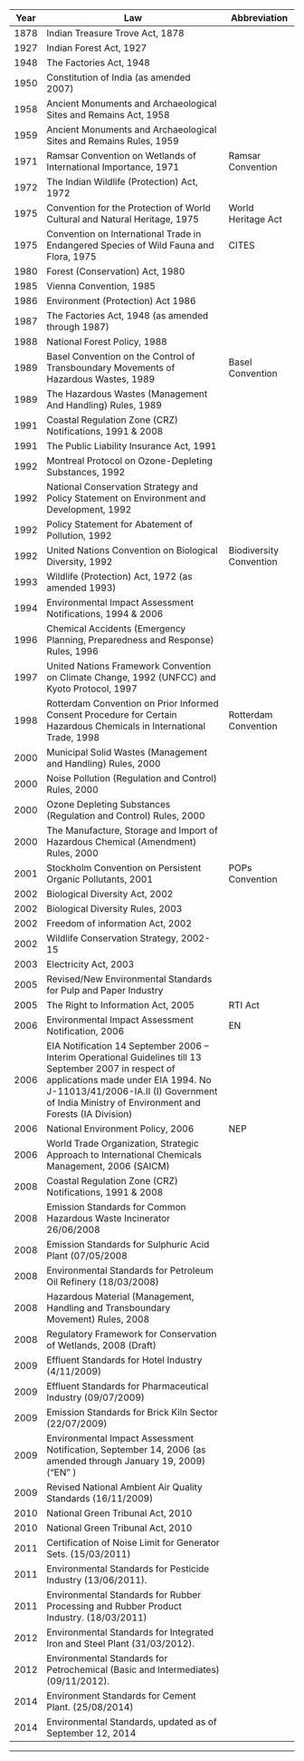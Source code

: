 |	Year	|	Law	|	Abbreviation	|
|	---	|	---	|	---	|
|	1878	|	Indian Treasure Trove Act, 1878	|		|
|	1927	|	Indian Forest Act, 1927	|		|
|	1948	|	The Factories Act, 1948	|		|
|	1950	|	Constitution of India (as amended 2007)	|		|
|	1958	|	Ancient Monuments and Archaeological Sites and Remains Act, 1958	|		|
|	1959	|	Ancient Monuments and Archaeological Sites and Remains Rules, 1959	|		|
|	1971	|	Ramsar Convention on Wetlands of International Importance, 1971	|	Ramsar Convention	|
|	1972	|	The Indian Wildlife (Protection) Act, 1972	|		|
|	1975	|	Convention for the Protection of World Cultural and Natural Heritage, 1975	|	World Heritage Act	|
|	1975	|	Convention on International Trade in Endangered Species of Wild Fauna and Flora, 1975	|	CITES	|
|	1980	|	Forest (Conservation) Act, 1980	|		|
|	1985	|	Vienna Convention, 1985 	|		|
|	1986	|	Environment (Protection) Act 1986 	|		|
|	1987	|	The Factories Act, 1948  (as amended through 1987)	|		|
|	1988	|	National Forest Policy, 1988	|		|
|	1989	|	Basel Convention on the Control of Transboundary Movements of Hazardous Wastes, 1989	|	Basel Convention	|
|	1989	|	The Hazardous Wastes (Management And Handling) Rules, 1989	|		|
|	1991	|	Coastal Regulation Zone (CRZ) Notifications, 1991 & 2008	|		|
|	1991	|	The Public Liability Insurance Act, 1991	|		|
|	1992	|	Montreal Protocol on Ozone-Depleting Substances, 1992 	|		|
|	1992	|	National Conservation Strategy and Policy Statement on Environment and Development, 1992	|		|
|	1992	|	Policy Statement for Abatement of Pollution, 1992	|		|
|	1992	|	United Nations Convention on Biological Diversity, 1992	|	Biodiversity Convention	|
|	1993	|	Wildlife (Protection) Act, 1972 (as amended 1993)	|		|
|	1994	|	Environmental Impact Assessment Notifications, 1994 & 2006	|		|
|	1996	|	Chemical Accidents (Emergency Planning, Preparedness and Response) Rules, 1996	|		|
|	1997	|	United Nations Framework Convention on Climate Change, 1992  (UNFCC) and  Kyoto Protocol, 1997	|		|
|	1998	|	Rotterdam Convention on Prior Informed Consent Procedure for Certain Hazardous Chemicals in International Trade, 1998	|	Rotterdam Convention	|
|	2000	|	Municipal Solid Wastes (Management and Handling) Rules, 2000	|		|
|	2000	|	Noise Pollution (Regulation and Control) Rules, 2000	|		|
|	2000	|	Ozone Depleting Substances (Regulation and Control) Rules, 2000	|		|
|	2000	|	The Manufacture, Storage and Import of Hazardous Chemical (Amendment) Rules, 2000	|		|
|	2001	|	Stockholm Convention on Persistent Organic Pollutants, 2001	|	POPs Convention	|
|	2002	|	Biological Diversity Act, 2002	|		|
|	2002	|	Biological Diversity Rules, 2003	|		|
|	2002	|	Freedom of information Act, 2002	|		|
|	2002	|	Wildlife Conservation Strategy, 2002-15	|		|
|	2003	|	Electricity Act, 2003	|		|
|	2005	|	Revised/New Environmental Standards for Pulp and Paper Industry	|		|
|	2005	|	The Right to Information Act, 2005	|	RTI Act	|
|	2006	|	Environmental Impact Assessment Notification, 2006	|	EN	|
|	2006	|	EIA Notification 14 September 2006 – Interim Operational Guidelines till 13 September 2007 in respect of applications made under EIA 1994. No J-11013/41/2006-IA.II (I) Government of India Ministry of Environment and Forests (IA Division)	|		|
|	2006	|	National Environment Policy, 2006	|	NEP	|
|	2006	|	World Trade Organization, Strategic Approach to International Chemicals Management, 2006 (SAICM)	|		|
|	2008	|	Coastal Regulation Zone (CRZ) Notifications, 1991 & 2008	|		|
|	2008	|	Emission Standards for Common Hazardous Waste Incinerator 26/06/2008	|		|
|	2008	|	Emission Standards for Sulphuric Acid Plant (07/05/2008	|		|
|	2008	|	Environmental Standards for Petroleum Oil Refinery (18/03/2008)	|		|
|	2008	|	Hazardous Material (Management, Handling and Transboundary Movement) Rules, 2008	|		|
|	2008	|	Regulatory Framework for Conservation of Wetlands, 2008 (Draft)	|		|
|	2009	|	Effluent Standards for Hotel Industry (4/11/2009)	|		|
|	2009	|	Effluent Standards for Pharmaceutical Industry (09/07/2009)	|		|
|	2009	|	Emission Standards for Brick Kiln Sector (22/07/2009)	|		|
|	2009	|	Environmental Impact Assessment Notification, September 14, 2006 (as amended through January 19, 2009)  (“EN” )	|		|
|	2009	|	Revised National Ambient Air Quality Standards (16/11/2009)	|		|
|	2010	|	National Green Tribunal Act, 2010	|		|
|	2010	|	National Green Tribunal Act, 2010 |		|
|	2011	|	Certification of Noise Limit for Generator Sets. (15/03/2011)	|		|
|	2011	|	Environmental Standards for Pesticide Industry (13/06/2011).	|		|
|	2011	|	Environmental Standards for Rubber Processing and Rubber Product Industry. (18/03/2011)	|		|
|	2012	|	Environmental Standards for Integrated Iron and Steel Plant (31/03/2012).	|		|
|	2012	|	Environmental Standards for Petrochemical (Basic and Intermediates) (09/11/2012).	|		|
|	2014	|	Environment Standards for Cement Plant. (25/08/2014)	|		|
|	2014	|	Environmental Standards, updated as of September 12, 2014	|		|


<!--
http://www.envfor.nic.in/legis/env_clr.htm

Environmental Clearance - General
S.O.1850(E), [14/08/2012] - Environmental Impact Assessement Notification, 2012.[pdf].

S.O.156(E), [25/01/2012] - Amendment to EIA Notification, 2006.[pdf].

S.O.695(E), [4/04/2011] - Amendment to EIA Notification, 2006.[pdf].

S.O.3067(E), [01/12/2009] - Environmental Impact Assessement Notification-2009.[pdf].

S.O.195(E), [19/01/2009] - Environmental Impact Assessement Notification-2009.[pdf].

S.O.2244(E), [22/11/2008] - Environmental Impact Assessement Notification-2008.[pdf].

S.O.2674(E), [17/11/2008] - Environmental Impact Assessement Notification-2008.[pdf].

S.O.1737(E), [11/10/2007] - Environmental Impact Assessement Notification-2007.[pdf]and [Hindi].

S.O.1736(E), [11/10/2007] - Environmental Impact Assessement Notification-2007.[pdf].

S.O.1735(E), [11/10/2007] - Environmental Impact Assessement Notification-2007.[pdf].

S.O.1203(E), [23/07/2007] - Environmental Impact Assessement Notification-2007.[pdf]

S.O.1134(E), [12/07/2007] - Environmental Impact Assessement Notification-2007.[English] and [Hindi]

S.O.1105(E), [4/07/2007] - Environmental Impact Assessement Notification-2007.[pdf]

S.O.948(E), [12/06/2007] - Environmental Impact Assessement Notification-2007.[pdf]

S.O.945(E), [11/06/2007] - Environmental Impact Assessement Notification-2007.[English] and [Hindi]

S.O.582(E), [13/04/2007] ,Notification - State Level Environment Impact Assessment Authority (SEIAA) , West Bengal- [pdf], and [word].

S.O.1533(E), [14/09/2006] - Environmental Impact Assessement Notification-2006. English - [pdf], and [word].
Hindi - [Pdf-1],[Pdf-2],[pdf-3], [Pdf-4],[Pdf-5],[pdf-6],[pdf-7]

Environmental Impact Assessment Notifications and amendments - 2006

S.O.60(E), [27/1/1994] - Restrictions & Prohibitions on the Expansion & Modernization of any activity or new projects unless Environmental Clearance has been accorded, amended 2001 [html], [pdf], and [word].

S.O.1087(E), [22/9/2003] - Amendments to S.O.60(E) dated 27/1/1994 [html], [pdf], and [word].

S.O.891(E), [4/8/2003] - Amendments to S.O.60(E) dated 27/1/1994 [html], [pdf], and [word].

S.O.506(E), [7/5/2003] - Amendments to S.O.60(E) dated 27/1/1994 [html], [pdf], and [word].

S.O.248(E), [28/2/2003] - Amendments to S.O.60(E) dated 27/1/1994 [html], [pdf], and [word].

S.O.801(E), [7/7/2004] - Amendments to S.O.60(E) dated 27/1/1994. English - [html], [pdf], and [word] Hindi - [pdf]
-->


---

<!--
http://www.envfor.nic.in/legis/air.htm


   Legislations 

Air Pollution
Act
No.14 of 1981, [29/3/1981] - The Air (Prevention and Control of Pollution) Act 1981, amended 1987 [html], [pdf], and [word].

Rules
G.S.R.6(E), [21/12/1983] - The Air (Prevention and Control of Pollution) (Union Territories) Rules, 1983 [html], [pdf], and [word].

G.S.R.712(E), [18/11/1982] - The Air (Prevention and Control of Pollution) Rules, 1982 [html], [pdf], and [word].

Notifications
G.S.R.935(E), [14/10/1998] - Ambient Air Quality Standard for Ammonia (NH3) [html], [pdf], and [word].

G.S.R.389(E), [23/9/1994] - CPCB reestablished labs in Delhi, Calcutta, Vadodara and Kanpur [html], [pdf], and [word].

G.S.R.384(E), [11/4/1994] - National Ambient Air Quality Standards [html], [pdf], and [word].

S.O.1032(E), [12/12/1989] - Constitution of the Appellate Authority for the Union Territories [html], [pdf], and [word].

G.S.R.429(E), [10/2/1989] - Declaring the UT of Dadra and Nagar Haveli as air pollution control area [html], [pdf], and [word].

G.S.R.382(E), [28/3/1988] - The Date on which the Air Amendment Act of 1987 came into force [html], [pdf], and [word].

G.S.R.71(E), [1/2/1988] - Declaring the UT of Chandigarh as air pollution control area [html], [pdf], and [word].

G.S.R.54(E), [25/1/1988] - Declaring the UT of Pondicherry as air pollution control area [html], [pdf], and [word].

G.S.R.106(E), [20/2/1987] - Declaring the UT of Delhi as air pollution control area [html], [pdf], and [word].

G.S.R.351(E), [15/5/1981] - The Date on which the Air Act of 1981 came into force [html], [pdf], and [word].

http://www.envfor.nic.in/legis/ozone_depletion.htm

Ozone Layer Depletion
Rule
S.O.670(E), [19/7/2000] - The Ozone Depleting Substances (Regulation and Control) Rules, 2000 [html], [pdf], and [word].


http://www.envfor.nic.in/legis/env_stand.htm

   Legislations 

Environmental Standards
G.S.R. 176(E), [18/03/2013] - Noise Standards for Firecrackers - amendments. [pdf]

G.S.R. 820(E), [09/11/2012] - Environmental Standards for Petrochemical (Basic and Intermediates). [pdf]

G.S.R. 277(E), [31/03/2012] - Environmental Standards for Integrated Iron and Steel Plant. [pdf]

G.S.R. 266(E), [30/03/2012] - Environmental Standards for Electroplating, Anodizing Industry. [pdf]

G.S.R. 152(E), [16/03/2012] - Environmental Standards for Grain Processing, Flour Mills, Pulse Making or Grinding Mills. [pdf]

G.S.R. 446(E), [13/06/2011] - Environmental Standards for Pesticide Industry. [pdf]

G.S.R. 424(E), [01/06/2011] - Effluent Standards for Soda Ash Industry. [pdf]

G.S.R. 354(E), [02/05/2011] - Environmental Standards for Copper, Lead or Zinc Smelters (revised). [pdf]

G.S.R. 221(E), [18/03/2011] - Environmental Standards for Rubber Processing and Rubber Product Industry. [pdf]

G.S.R. 215(E), [15/03/2011] - Laboratories for Certification of Noise Limit for Generator Sets. [pdf]

G.S.R. 739(E), [09/09/2010] - Revision in Norms for Oil and Grease for CETP and General Standards (Schedule VI). [pdf]

G.S.R. 485(E), [09/06/2010] - Environmental Standards for Dye and Dye Intermediate Industry. [pdf]

G.S.R. 61(E), [05/02/2010] - Emission Standards for Plaster of Paris Industry. [pdf]

G.S.R. 1(E), [01/01/2010] - Environmental Standards for Cashew Seed Processing Industry. [pdf]

G.S.R. 826(E), [16/11/2009] - Revised National Ambient Air Quality Standards [pdf]

G.S.R. 794(E), [4/11/2009] - Effluent Standards for Hotel Industry [pdf]

G.S.R. 595(E), [21/08/2009] - Mass based Standards for SRU in Petroleum Oil Refinery [pdf]

G.S.R. 543(E), [22/07/2009] - Emission Standards for Brick Kiln Sector [pdf]

G.S.R. 512(E), [09/07/2009] - Effluent Standards for Pharmaceutical Industry [pdf]

G.S.R. 149(E), [04/03/2009] - Environmental Standards for Incineretor for Pharmaceutical Industry [pdf]

G.S.R. 97(E), [18/02/2009] - Environmental Standards for Refractory Industry [pdf]

G.S.R. 752(E), [24/10/2008] - Environment (Protection) Amendment Rules, 2008.(DG Sets) [pdf]

G.S.R. 579(E), [6/08/2008] - Environmental Standards for Coffee Industry [pdf]

G.S.R. 481(E), [26/06/2008] - Emission Standards for Common Hazardous Waste Incinerator [pdf]

G.S.R. 414(E), [30/05/2008] - Environmental Standards for Sponge Iron Plant [pdf]

G.S.R. 344(E), [07/05/2008] - Emission Standards for Sulphuric Acid Plant [pdf]

G.S.R.280(E), [11/04/2008] - The Environment (Protection) Amendment Rules, Notification(DG Sets) [pdf].

G.S.R. 186(E), [18/03/2008] - Environmental Standards for Petroleum Oil Refinery [Hindi] & [English]

G.S.R.566(E), [29/08/2007] - Environment (Protection) Amendment Rules, 2007.(DG Sets) [pdf]

G.S.R.640(E), [16/10/2006] - The Environment (Protection) Second Amendment Rules, 2006 [html], [pdf], and [word].

G.S.R.520(E), [16/06/2006] - Environment (Protection) Second Amendment Rules, 2005. [html],[pdf], and [word].

G.S.R.464(E), [7/08/2006] - Environment (Protection) Amendment Rules, 2006.(DG Sets) [pdf]

G.S.R.46(E), [3/02/2006] - Environment (Protection) Amendmendment, 2006. [html], [pdf], and [word].

G.S.R.546(E), [30/08/2005] - Revised/New Environmental Standards for Pulp and Paper Industry, Guidelines for Disposal of Solid Waste, Drill Cuttings and Drilling Fluids for Offshore and Onshore Drilling Operation, Standards for Boilers using Agriculture Waste as Fuel and Guidelines for Pollution Control in Ginning Mills.[html], [pdf], and [word].

G.S.R.272(E), [05/05/2005] - Environment (Protection) Amendment Rules, 2005. [html],[pdf], and [word].

Corrigenda G.S.R.520(E), [12/08/2004] - Environment (Protection) Second Amendment Rules, 2004.(DG Sets) [html],[pdf], and [word].

G.S.R.448(E), [12/07/2004] - The Environment (Protection) Second Amendment Rules, 2004(DG Sets) [html], [pdf], and [word].

G.S.R.92(E), [29/01/2004] - The Environment (Protection) Amendment Rules, 2004.(DG Sets) [pdf].

G.S.R.520(E), [1/07/2003] - The Environment (Protection) Amendment Rules, 2003.(DG Sets) [html], [pdf], and [word].

G.S.R.849(E), [30/12/2002] - The Environment (Protection) Fourth Amendment Rules, 2002 [html], [pdf], and [word].

G.S.R.489(E), [9/7/2002] - The Environment (Protection) Third Amendment Rules, 2002 [html], [pdf], and [word].

G.S.R.371(E), [17/5/2002] - The Environment (Protection) Second Amendment Rules, 2002 (DG Sets)[html], [pdf], and [word].

G.S.R.628(E), [30/08/2001] - The Environment (Protection) Amendment, Rules, 2001 [html], [pdf], and [word].

G.S.R.682(E), [5/10/1999] - The Environment (Protection) (Second Amendment) Rules, 1999, except para 2(ii) relative to Soda Ash Industry.[html].

G.S.R.7, [22/12/1998] - The Environment (Protection) (Second Amendment) Rules, 1998 [html], [pdf], and [word].


http://www.envfor.nic.in/legis/crz.htm

   Legislations 

Coastal Regulation Zone
S.O.20(E), [06/01/2011] - Island Protection Zone notification 2011.[pdf]

S.O.19(E), [06/01/2011] - Coastal Regulation Zone notification 2011.[pdf]

S.O.2507(E), [16/10/2012] - Gujarat Coastal Zone Management Authority.[pdf]

S.O.1449(E), [02/07/2012] - Reconstituting the Andaman and Nicobar Coastal Zone Management Authority.[pdf]

S.O.1300(E), [06/06/2012] - Constitution of West Bengal Coastal Zone Management Authority.[pdf]

S.O.956(E), [01/05/2012] - Puducherry Coastal Zone Management Authority.[pdf]

S.O.851(E), [19/04/2012] - National Coastal Zone Management Authority.[pdf]

S.O.490(E), [19/03/2012] - Reconstituting the Odisha Coastal Zone Management Authority.[pdf]

S.O.383(E), [06/03/2012] - Reconstituting the Maharashtra Coastal Zone Management Authority.[pdf]

S.O.91(E), [19/01/2012] - Reconstituting the Tamil Nadu Coastal Zone Management Authority.[pdf]

S.O.2843(E), [21/12/2011] - Reconstituting the Kerala Coastal Zone Management Authority.[pdf]

S.O.302(E), [8/02/2011] - Reconstituting the National Coastal Zone Management Authority.[pdf]

S.O.2058(E), [11/8/2008] - Andaman and Nicobar Coastal Zone Management Authority and Amendment.[pdf]

S.O.1759(E), [21/7/2008] - Orissa Coastal Zone Management Authority and Amendment.[pdf]

S.O.2057(E), [11/8/2008] - Puducherry Coastal Zone Management Authority and Amendment.[pdf]

S.O.1676(E), [9/7/2009] - Andhra Pradesh Coastal Zone Management Authority and Amendment.[pdf]

S.O.3250(E), [21/12/2009] - Daman & Diu Coastal Zone Management Authority.[pdf]

S.O.821(E), [9/4/2010] - Goa Coastal Zone Management Authority.[pdf]

S.O.1675(E), [9/7/2009] - Gujarat Coastal Zone Management Authority.[pdf]

S.O.2294(E), [7/9/2009] - Karnataka Coastal Zone Management Authority.[pdf]

S.O.1658(E), [21/7/2008] - Kerala Coastal Zone Management Authority.[pdf]

S.O.3251(E), [21/12/2009] - Lakshadweep Coastal Zone Management Authority.[pdf]

S.O.3011(E), [31/12/2008] - Maharashtra Coastal Zone Management Authority.[pdf]

S.O.1760(E), [21/7/2008] - Tamil Nadu Coastal Zone Management Authority.[pdf]

S.O.1757(E), [21/7/2008] - West Bengal Coastal Zone Management Authority.[pdf]

S.O.16(E), [4/1/2002] - Gujarat State Coastal Zone Management Authority.
English - [html], [pdf], and [word]. Hindi - [Pdf]

S.O.17(E), [4/1/2002] - Daman and Diu Coastal Zone Management Authority.
English- [html], [pdf], and [word].Hindi- [Pdf]

S.O.18(E), [4/1/2002] - Maharashtra State Coastal Zone Management Authority.
English- [html], [pdf], and [word]. Hindi- [Pdf]

S.O.19(E), [4/1/2002] - Goa State Coastal Zone Management Authority. 
English - [html], [pdf], and [word]. Hindi - [Pdf]

S.O.20(E), [4/1/2002] - Kerala State Coastal Zone Management Authority. 
English - [html], [pdf], and [word]. Hindi - [Pdf]

S.O.21(E), [4/1/2002] - Karnataka State Coastal Zone Management Authority.
English - [html], [pdf], and [word]. Hindi - [Pdf]

S.O.22(E), [4/1/2002] - Pondicherry Coastal Zone Management Authority.
English - [html], [pdf], and [word]. Hindi - [Pdf]

S.O.23(E), [4/1/2002] - Tamil Nadu State Coastal Zone Management Authority. 
English - [html], [pdf], and [word]. Hindi - [Pdf]

S.O.24(E), [4/1/2002] - Orissa State Coastal Zone Management Authority.
English - [html], [pdf], and [word]. Hindi - [Pdf]

S.O.25(E), [4/1/2002] - West Bengal State Coastal Zone Management Authority.
English - [html], [pdf], and [word]. Hindi - [Pdf]

S.O.26(E), [4/1/2002] - Lakshadweep Coastal Zone Management Authority. 
English - [html], [pdf], and [word]. Hindi - [Pdf]

S.O.27(E), [4/1/2002] - Andhra Pradesh State Coastal Zone Management Authority.
English - [html], [pdf], and [word]. Hindi - [Pdf]

S.O.28(E), [4/1/2002] - Andaman and Nicobar Coastal Zone Management Authority. 
English - [html], [pdf], and [word]. Hindi - [Pdf]

S.O.17(E), [8/1/2001] - Re-constitution of the National Coastal Zone Management Authority (NCZMA)
[html], [pdf], and [word].

S.O.991(E), [26/11/1998] - Constitution of National Coastal Zone Management Authority. 
English - [html], Hindi - [Pdf]

S.O.577(E), [13/7/1999] - Amendments to S.O.991(E) dated 26/11/1998 [html].
S.O.992(E), [26/11/1998] - Constitution of Andaman & Nicobar Islands Coastal Zone Management Authority. 
English - [html], [pdf], and [word]. Hindi - [pdf]

S.O.993(E), [26/11/1998] - Constitution of Andhra Pradesh Coastal Zone Management Authority. 
English - [html], [pdf], and [word]. Hindi - [pdf]

S.O.994(E), [26/11/1998] - Constitution of Tamil Nadu Coastal Zone Management Authority. 
English - [html], [pdf], and [word]. Hindi - [pdf]

S.O.996(E), [26/11/1998] - Constitution of Pondicherry Coastal Zone Management Authority. 
English - [html], [pdf], and [word]. Hindi - [pdf]

S.O.997(E), [26/11/1998] - Constitution of West Bengal Coastal Zone Management Authority. 
English - [html], [pdf], and [word]. Hindi - [pdf]

S.O.998(E), [26/11/1998] - Constitution of Damn and Diu Coastal Zone Management Authority. 
English - [html], [pdf], and [word]. Hindi - [pdf]

S.O.999(E), [26/11/1998] - Constitution of Gujarat Coastal Zone Management Authority. 
English - [html], [pdf], and [word]. Hindi - [pdf]

S.O.1000(E), [26/11/1998] - Constitution of Karnataka Coastal Zone Management Authority. 
English - html], [pdf], and [word]. Hindi - [pdf]

S.O.1002(E), [26/11/1998] - Constitution of Lakshadeep Islands Coastal Zone Management Authority. 
English - [html], [pdf], and [word]. Hindi - [pdf]

S.O.1003(E), [26/11/1998] - Constitution of Maharashtra Coastal Zone Management Authority. 
English - [html], [pdf], and [word]. Hindi - [pdf]

S.O.995(E), [26/11/1998] - Constitution of Goa Coastal Zone Management Authority. 
English - [html], [pdf], and [word]. Hindi - [pdf]

S.O.518(E), [30/6/1999] - Amendments to S.O.995(E) dated 26/11/1998 
[html], [pdf], and [word].

S.O.1004(E), [26/11/1998] - Constitution of Orissa Coastal Zone Management Authority. 
English - [html], [pdf], and [word]. Hindi - [pdf]

S.O.399(E), [28/5/1999] - Amendments to S.O.1004(E) dated 26/11/1998 [html] .

S.O.1001(E), [26/11/1998] - Constitution of Kerala Coastal Zone Management Authority. 
English [html], [pdf], and [word]. Hindi - [pdf]

S.O.104(E), [12/2/1999] - Amendments to S.O.1001(E) dated 26/11/1998 [html].

S.O.88(E), [6/02/1997] - Constitution of Aquaculture Authority.
English [html], [pdf], and [word]. Hindi - [pdf]

S.O.114(E), [19/2/1991] - Declaration of Coastal Stretches as Coastal Regulation Zone (CRZ) amended 3/10/2001 [html], [pdf].

S.O.1243(E), [15/09/2006] -Coastal Management Zone Notification, 2009. - [pdf]

S.O.1761(E), [21/07/2008] -Coastal Management Zone Notification, 2008(Draft Re-publication). - [pdf]

S.O.1070(E), [01/05/2008] -Coastal Management Zone Notification, 2008(Draft). - [html], [pdf]

S.O.838(E), [24/7/2003] - Amendments to S.O.114(E) dated 19/2/1991.
English - [html], [pdf], and [word]   Hindi - [pdf]

S.O.636(E), [30/5/2003] - Amendments to S.O.114(E) dated 19/2/1991
.English - [html], [pdf], and [word]   Hindi - [pdf].

S.O.635(E), [30/5/2003] - Amendments to S.O.114(E) dated 19/2/1991.
English - [html], [pdf], and [word]   Hindi - [pdf]

S.O.460(E), [22/4/2003] - Amendments to S.O.114(E) dated 19/2/1991.
English - [html], [pdf], and [word]   Hindi - [pdf]

S.O.1100(E), [19/10/2002] - Amendments to S.O.114(E) dated 19/2/1991.
English - [html], [pdf], and [word]   Hindi - [pdf]

S.O.550(E), [21/5/2002] - Amendments to S.O.114(E) dated 19/2/1991.
English - [html], [pdf]   Hindi - [pdf]

S.O.329(E), [12/4/2001] - Amendments to S.O.114(E) dated 19/2/1991. 
English - [html], [pdf], and [word]   Hindi - [pdf]

S.O.1122(E), [29/12/1998] - Amendments to S.O.114(E) dated 19/2/1991. 
English - [html]   Hindi - [pdf]



http://www.envfor.nic.in/legis/env_clr.htm

   Legislations 

Environmental Clearance - General
S.O.1850(E), [14/08/2012] - Environmental Impact Assessement Notification, 2012.[pdf].

S.O.156(E), [25/01/2012] - Amendment to EIA Notification, 2006.[pdf].

S.O.695(E), [4/04/2011] - Amendment to EIA Notification, 2006.[pdf].

S.O.3067(E), [01/12/2009] - Environmental Impact Assessement Notification-2009.[pdf].

S.O.195(E), [19/01/2009] - Environmental Impact Assessement Notification-2009.[pdf].

S.O.2244(E), [22/11/2008] - Environmental Impact Assessement Notification-2008.[pdf].

S.O.2674(E), [17/11/2008] - Environmental Impact Assessement Notification-2008.[pdf].

S.O.1737(E), [11/10/2007] - Environmental Impact Assessement Notification-2007.[pdf]and [Hindi].

S.O.1736(E), [11/10/2007] - Environmental Impact Assessement Notification-2007.[pdf].

S.O.1735(E), [11/10/2007] - Environmental Impact Assessement Notification-2007.[pdf].

S.O.1203(E), [23/07/2007] - Environmental Impact Assessement Notification-2007.[pdf]

S.O.1134(E), [12/07/2007] - Environmental Impact Assessement Notification-2007.[English] and [Hindi]

S.O.1105(E), [4/07/2007] - Environmental Impact Assessement Notification-2007.[pdf]

S.O.948(E), [12/06/2007] - Environmental Impact Assessement Notification-2007.[pdf]

S.O.945(E), [11/06/2007] - Environmental Impact Assessement Notification-2007.[English] and [Hindi]

S.O.582(E), [13/04/2007] ,Notification - State Level Environment Impact Assessment Authority (SEIAA) , West Bengal- [pdf], and [word].

S.O.1533(E), [14/09/2006] - Environmental Impact Assessement Notification-2006. English - [pdf], and [word].
Hindi - [Pdf-1],[Pdf-2],[pdf-3], [Pdf-4],[Pdf-5],[pdf-6],[pdf-7]

Environmental Impact Assessment Notifications and amendments - 2006

S.O.60(E), [27/1/1994] - Restrictions & Prohibitions on the Expansion & Modernization of any activity or new projects unless Environmental Clearance has been accorded, amended 2001 [html], [pdf], and [word].

S.O.1087(E), [22/9/2003] - Amendments to S.O.60(E) dated 27/1/1994 [html], [pdf], and [word].

S.O.891(E), [4/8/2003] - Amendments to S.O.60(E) dated 27/1/1994 [html], [pdf], and [word].

S.O.506(E), [7/5/2003] - Amendments to S.O.60(E) dated 27/1/1994 [html], [pdf], and [word].

S.O.248(E), [28/2/2003] - Amendments to S.O.60(E) dated 27/1/1994 [html], [pdf], and [word].

S.O.801(E), [7/7/2004] - Amendments to S.O.60(E) dated 27/1/1994. English - [html], [pdf], and [word] Hindi - [pdf]


http://www.envfor.nic.in/legis/bio-diversity.htm

   Legislations 

Biodiversity
  
Rule
G.S.R.261 (E), [15/04/2004] - Biological Diversity Rules, 2004, [html], [pdf] and [word].


Act

Biological Diversity Act, 2002 [html]. 

NO. 18 of 2003, [5/2/2003] - The Biological Diversity Act, 2002 [html]. 


S.O.753(E), [01/07/2004]- Coming in to force of sextions of the Biodiversity Act, 2002.[html], [pdf] and [word].


S.O.497 (E), [15/04/2004]- Appointment of non-official members on NBA from 1st October, 2003.[html], [pdf]and [word].


S.O.1147 (E)- Establishment of National Biodiversity Authority from 1st October, 2003.[html], [pdf] and [word].

S.O.1146 (E)- Bringing into force Sections 1 and 2; Sections 8 to 17; Sections 48,54,59,62,63,64 and 65 w.e.f. 1st October, 2003.
[html], [pdf] and [word].

S.O.2708 (E)- Central Government authorises the officers to file complaints with regards to offences punishable under the Biological Diversity Act, 2002, Notification. [pdf] .

S.O.120 (E)- Central Government authorises the officers to file complaints with regards to offences punishable under the Biological Diversity Act, 2002,Amendment Notification. [pdf] .

Designation of repositories under the Biological Diversity Act, 2002 . [pdf] .

-->
